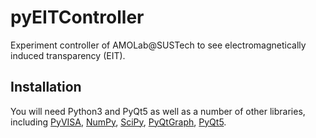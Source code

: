 # pyEITController
Experiment controller of AMOLab@SUSTech to see electromagnetically induced transparency (EIT).  

## Installation  
You will need Python3 and PyQt5 as well as a number of other libraries, including [PyVISA](https://github.com/pyvisa/pyvisa), [NumPy](https://numpy.org/), [SciPy](https://www.scipy.org/), [PyQtGraph](http://pyqtgraph.org/), [PyQt5](https://www.riverbankcomputing.com/software/pyqt/). 
